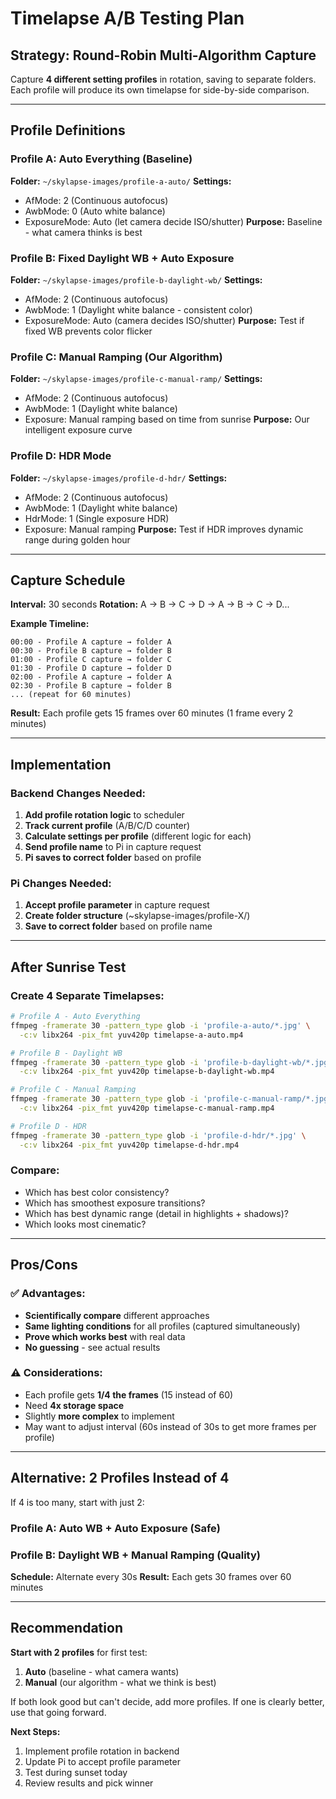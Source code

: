 # Timelapse A/B Testing Plan

## Strategy: Round-Robin Multi-Algorithm Capture

Capture **4 different setting profiles** in rotation, saving to separate folders.
Each profile will produce its own timelapse for side-by-side comparison.

---

## Profile Definitions

### Profile A: Auto Everything (Baseline)

**Folder:** `~/skylapse-images/profile-a-auto/`
**Settings:**

- AfMode: 2 (Continuous autofocus)
- AwbMode: 0 (Auto white balance)
- ExposureMode: Auto (let camera decide ISO/shutter)
  **Purpose:** Baseline - what camera thinks is best

### Profile B: Fixed Daylight WB + Auto Exposure

**Folder:** `~/skylapse-images/profile-b-daylight-wb/`
**Settings:**

- AfMode: 2 (Continuous autofocus)
- AwbMode: 1 (Daylight white balance - consistent color)
- ExposureMode: Auto (camera decides ISO/shutter)
  **Purpose:** Test if fixed WB prevents color flicker

### Profile C: Manual Ramping (Our Algorithm)

**Folder:** `~/skylapse-images/profile-c-manual-ramp/`
**Settings:**

- AfMode: 2 (Continuous autofocus)
- AwbMode: 1 (Daylight white balance)
- Exposure: Manual ramping based on time from sunrise
  **Purpose:** Our intelligent exposure curve

### Profile D: HDR Mode

**Folder:** `~/skylapse-images/profile-d-hdr/`
**Settings:**

- AfMode: 2 (Continuous autofocus)
- AwbMode: 1 (Daylight white balance)
- HdrMode: 1 (Single exposure HDR)
- Exposure: Manual ramping
  **Purpose:** Test if HDR improves dynamic range during golden hour

---

## Capture Schedule

**Interval:** 30 seconds
**Rotation:** A → B → C → D → A → B → C → D...

**Example Timeline:**

```
00:00 - Profile A capture → folder A
00:30 - Profile B capture → folder B
01:00 - Profile C capture → folder C
01:30 - Profile D capture → folder D
02:00 - Profile A capture → folder A
02:30 - Profile B capture → folder B
... (repeat for 60 minutes)
```

**Result:** Each profile gets 15 frames over 60 minutes (1 frame every 2 minutes)

---

## Implementation

### Backend Changes Needed:

1. **Add profile rotation logic** to scheduler
2. **Track current profile** (A/B/C/D counter)
3. **Calculate settings per profile** (different logic for each)
4. **Send profile name** to Pi in capture request
5. **Pi saves to correct folder** based on profile

### Pi Changes Needed:

1. **Accept profile parameter** in capture request
2. **Create folder structure** (~skylapse-images/profile-X/)
3. **Save to correct folder** based on profile name

---

## After Sunrise Test

### Create 4 Separate Timelapses:

```bash
# Profile A - Auto Everything
ffmpeg -framerate 30 -pattern_type glob -i 'profile-a-auto/*.jpg' \
  -c:v libx264 -pix_fmt yuv420p timelapse-a-auto.mp4

# Profile B - Daylight WB
ffmpeg -framerate 30 -pattern_type glob -i 'profile-b-daylight-wb/*.jpg' \
  -c:v libx264 -pix_fmt yuv420p timelapse-b-daylight-wb.mp4

# Profile C - Manual Ramping
ffmpeg -framerate 30 -pattern_type glob -i 'profile-c-manual-ramp/*.jpg' \
  -c:v libx264 -pix_fmt yuv420p timelapse-c-manual-ramp.mp4

# Profile D - HDR
ffmpeg -framerate 30 -pattern_type glob -i 'profile-d-hdr/*.jpg' \
  -c:v libx264 -pix_fmt yuv420p timelapse-d-hdr.mp4
```

### Compare:

- Which has best color consistency?
- Which has smoothest exposure transitions?
- Which has best dynamic range (detail in highlights + shadows)?
- Which looks most cinematic?

---

## Pros/Cons

### ✅ Advantages:

- **Scientifically compare** different approaches
- **Same lighting conditions** for all profiles (captured simultaneously)
- **Prove which works best** with real data
- **No guessing** - see actual results

### ⚠️ Considerations:

- Each profile gets **1/4 the frames** (15 instead of 60)
- Need **4x storage space**
- Slightly **more complex** to implement
- May want to adjust interval (60s instead of 30s to get more frames per profile)

---

## Alternative: 2 Profiles Instead of 4

If 4 is too many, start with just 2:

### Profile A: Auto WB + Auto Exposure (Safe)

### Profile B: Daylight WB + Manual Ramping (Quality)

**Schedule:** Alternate every 30s
**Result:** Each gets 30 frames over 60 minutes

---

## Recommendation

**Start with 2 profiles** for first test:

1. **Auto** (baseline - what camera wants)
2. **Manual** (our algorithm - what we think is best)

If both look good but can't decide, add more profiles.
If one is clearly better, use that going forward.

**Next Steps:**

1. Implement profile rotation in backend
2. Update Pi to accept profile parameter
3. Test during sunset today
4. Review results and pick winner
